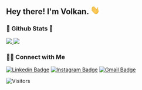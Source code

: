 <h2> Hey there! I'm Volkan. <img src="https://github.com/Lohmal/Lohmal/blob/main/Hi.gif" width="25"></h2>

<h3 > 🚀  Github Stats  🚀</h3> <p > 

 <a href="https://github.com/Lohmal">
  <img height="160em" src="https://github-readme-stats.vercel.app/api?username=lohmal&include_all_commits=true&count_private=true&show_icons=true&title_color=7A7ADB&icon_color=2234AE&text_color=D3D3D3&bg_color=0,000000,130F40" />
  <img height="160em" src="https://github-readme-stats.vercel.app/api/top-langs/?username=lohmal&layout=compact&text_color=daf7dc&bg_color=0,000000,130F40" />
</a>
<br>





<h3> 🤝🏻 Connect with Me </h3>

[![Linkedin Badge](https://img.shields.io/badge/-Linkedin-4169E1?style=flat-square&logo=Linkedin&logoColor=white&&link=https://www.linkedin.com/in/volkankivanc)](https://www.linkedin.com/in/volkankivanc)
[![Instagram Badge](https://img.shields.io/badge/-Instagram-E4405F?style=flat-square&labelColor=E4405F&logo=instagram&logoColor=white&link=https://www.instagram.com/volkankivanc)](https://www.instagram.com/volkankivanc)
[![Gmail Badge](https://img.shields.io/badge/-Gmail-D14836?style=flat-square&logo=gmail&logoColor=white&link=mailto:volkankivanc12@gmail.com)](mailto:volkankivanc12@gmail.com)

<p ><img alt="Visitors" src="https://komarev.com/ghpvc/?username=lohmal&style=flat-square"/> </p>
